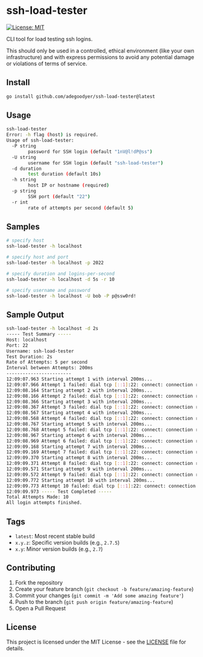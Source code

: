 # ssh-load-tester

[![License: MIT](https://img.shields.io/badge/License-MIT-yellow.svg)](https://opensource.org/licenses/MIT)

CLI tool for load testing ssh logins.

This should only be used in a controlled, ethical environment (like your own infrastructure) and with express permissions to avoid any potential damage or violations of terms of service.

## Install

```bash
go install github.com/adegoodyer/ssh-load-tester@latest
```

## Usage
```bash
ssh-load-tester
Error: -h flag (host) is required.
Usage of ssh-load-tester:
  -P string
        password for SSH login (default "1nV@l!dP@ss")
  -U string
        username for SSH login (default "ssh-load-tester")
  -d duration
        test duration (default 10s)
  -h string
        host IP or hostname (required)
  -p string
        SSH port (default "22")
  -r int
        rate of attempts per second (default 5)
```

## Samples
```bash
# specify host
ssh-load-tester -h localhost

# specify host and port
ssh-load-tester -h localhost -p 2022

# specify duration and logins-per-second
ssh-load-tester -h localhost -d 5s -r 10

# specify username and password
ssh-load-tester -h localhost -U bob -P p@ssw0rd!
```

## Sample Output
```bash
ssh-load-tester -h localhost -d 2s
----- Test Summary -----
Host: localhost
Port: 22
Username: ssh-load-tester
Test Duration: 2s
Rate of Attempts: 5 per second
Interval between Attempts: 200ms
------------------------
12:09:07.963 Starting attempt 1 with interval 200ms...
12:09:07.966 Attempt 1 failed: dial tcp [::1]:22: connect: connection refused
12:09:08.164 Starting attempt 2 with interval 200ms...
12:09:08.166 Attempt 2 failed: dial tcp [::1]:22: connect: connection refused
12:09:08.366 Starting attempt 3 with interval 200ms...
12:09:08.367 Attempt 3 failed: dial tcp [::1]:22: connect: connection refused
12:09:08.567 Starting attempt 4 with interval 200ms...
12:09:08.568 Attempt 4 failed: dial tcp [::1]:22: connect: connection refused
12:09:08.767 Starting attempt 5 with interval 200ms...
12:09:08.768 Attempt 5 failed: dial tcp [::1]:22: connect: connection refused
12:09:08.967 Starting attempt 6 with interval 200ms...
12:09:08.969 Attempt 6 failed: dial tcp [::1]:22: connect: connection refused
12:09:09.168 Starting attempt 7 with interval 200ms...
12:09:09.169 Attempt 7 failed: dial tcp [::1]:22: connect: connection refused
12:09:09.370 Starting attempt 8 with interval 200ms...
12:09:09.371 Attempt 8 failed: dial tcp [::1]:22: connect: connection refused
12:09:09.571 Starting attempt 9 with interval 200ms...
12:09:09.572 Attempt 9 failed: dial tcp [::1]:22: connect: connection refused
12:09:09.772 Starting attempt 10 with interval 200ms...
12:09:09.773 Attempt 10 failed: dial tcp [::1]:22: connect: connection refused
12:09:09.973 ----- Test Completed -----
Total Attempts Made: 10
All login attempts finished.
```

## Tags

- `latest`: Most recent stable build
- `x.y.z`: Specific version builds (e.g., `2.7.5`)
- `x.y`: Minor version builds (e.g., `2.7`)

## Contributing

1. Fork the repository
2. Create your feature branch (`git checkout -b feature/amazing-feature`)
3. Commit your changes (`git commit -m 'Add some amazing feature'`)
4. Push to the branch (`git push origin feature/amazing-feature`)
5. Open a Pull Request

## License

This project is licensed under the MIT License - see the [LICENSE](LICENSE) file for details.
